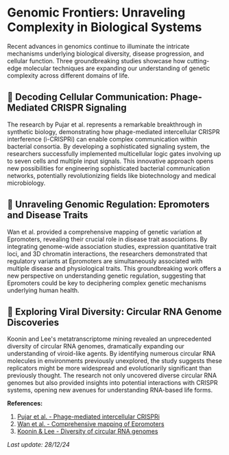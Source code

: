 # Genomic Frontiers: Unraveling Complexity in Biological Systems

Recent advances in genomics continue to illuminate the intricate mechanisms underlying biological diversity, disease progression, and cellular function. Three groundbreaking studies showcase how cutting-edge molecular techniques are expanding our understanding of genetic complexity across different domains of life.

## 🧬 Decoding Cellular Communication: Phage-Mediated CRISPR Signaling

The research by Pujar et al. represents a remarkable breakthrough in synthetic biology, demonstrating how phage-mediated intercellular CRISPR interference (i-CRISPRi) can enable complex communication within bacterial consortia. By developing a sophisticated signaling system, the researchers successfully implemented multicellular logic gates involving up to seven cells and multiple input signals. This innovative approach opens new possibilities for engineering sophisticated bacterial communication networks, potentially revolutionizing fields like biotechnology and medical microbiology.

## 🔬 Unraveling Genomic Regulation: Epromoters and Disease Traits

Wan et al. provided a comprehensive mapping of genetic variation at Epromoters, revealing their crucial role in disease trait associations. By integrating genome-wide association studies, expression quantitative trait loci, and 3D chromatin interactions, the researchers demonstrated that regulatory variants at Epromoters are simultaneously associated with multiple disease and physiological traits. This groundbreaking work offers a new perspective on understanding genetic regulation, suggesting that Epromoters could be key to deciphering complex genetic mechanisms underlying human health.

## 🦠 Exploring Viral Diversity: Circular RNA Genome Discoveries

Koonin and Lee's metatranscriptome mining revealed an unprecedented diversity of circular RNA genomes, dramatically expanding our understanding of viroid-like agents. By identifying numerous circular RNA molecules in environments previously unexplored, the study suggests these replicators might be more widespread and evolutionarily significant than previously thought. The research not only uncovered diverse circular RNA genomes but also provided insights into potential interactions with CRISPR systems, opening new avenues for understanding RNA-based life forms.

**References:**

1. [Pujar et al. - Phage-mediated intercellular CRISPRi](https://pubmed.ncbi.nlm.nih.gov/39727169)
2. [Wan et al. - Comprehensive mapping of Epromoters](https://pubmed.ncbi.nlm.nih.gov/39727170)
3. [Koonin & Lee - Diversity of circular RNA genomes](https://pubmed.ncbi.nlm.nih.gov/39727156)

*Last update: 28/12/24*
